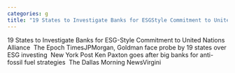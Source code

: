 ```yaml
---
categories: g
title: "19 States to Investigate Banks for ESGStyle Commitment to United Nations Alliance  The Epoch Times"
---
```

19 States to Investigate Banks for ESG-Style Commitment to United Nations Alliance&nbsp;&nbsp;The Epoch TimesJPMorgan, Goldman face probe by 19 states over ESG investing&nbsp;&nbsp;New York Post Ken Paxton goes after big banks for anti-fossil fuel strategies&nbsp;&nbsp;The Dallas Morning NewsVirgini